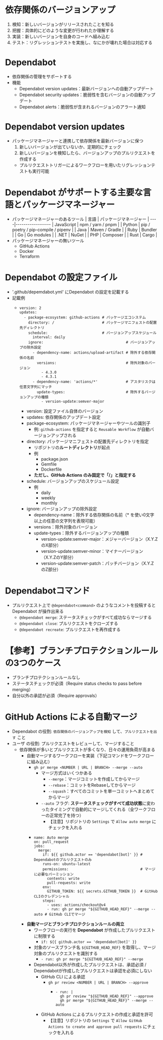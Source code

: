 # 依存関係のバージョンアップ
1. 検知：新しいバージョンがリリースされたことを知る
2. 把握：具体的にどのような変更が行われたか理解する
3. 実装：新しいバージョンを自身のコードへ組み込む
4. テスト：リグレッションテストを実施し、なにかが壊れた場合は対応する

# Dependabot
- 依存関係の管理をサポートする
- 機能
  - Dependabot version updates：最新バージョンへの自動アップデート
  - Dependabot security updates：脆弱性を含むバージョンの自動アップデート
  - Dependabot alerts：脆弱性が含まれるバージョンのアラート通知

# Dependabot version updates
- パッケージマネージャーと連携して依存関係を最新バージョンに保つ
  1. 新しいバージョンが出ていないか、定期的にチェック
  2. 新しいバージョンを検知したら、バージョンアップのプルリクエストを作成する
    - プルリクエストトリガーによるワークフローを用いたリグレッションテストも実行可能

# Dependabot がサポートする主要な言語とパッケージマネージャー
- パッケージマネージャーのあるツール
| 言語 | パッケージマネージャー |
----|------------------ 
| JavaScript | npm / yarn / pnpm |
| Python | pip / poetry / pip-compile / pipenv |
| Java | Maven / Gradle |
| Ruby | Bundler |
| Go | Go modules |
| .NET | NuGet |
| PHP | Composer |
| Rust | Cargo |
- パッケージマネージャーの無いツール
  - GitHub Actions
  - Docker
  - Terraform

# Dependabot の設定ファイル
- '.github/depemdabot.yml' にDependabot の設定を記載する
- 記載例
  - ```
    version: 2
    updates:
      - package-ecosystem: github-actions # パッケージエコシステム
        directory: /                      # パッケージマニフェストの配置先ディレクトリ
        schedule:                         # バージョンアップスケジュール
          interval: daily
        ignore:                                      # バージョンアップの除外設定
          - dependency-name: actions/upload-artifact # 除外する依存関係の名前
            versions:                                # 除外対象のバージョン
              - 4.3.0
              - 4.3.1
          - dependency-name: 'actions/*'             # アスタリスクは任意文字列にマッチ
            update-types:                            # 除外するバージョンアップの種類
              - version-update:semver-major
    ```
    - version: 設定ファイル自体のバージョン
    - updates: 依存関係のアップデート設定
    - package-ecosystem: パッケージマネージャーやツールの識別子
      - 例: `github-actions` を指定すると `Reusable Workflow` が自動バージョンアップされる
    - directory: パッケージマニフェストの配置先ディレクトリを指定
      - リポジトリの**ルートディレクトリ**が起点
      - 例
        - package.json
        - Gemfile
        - Dockerfile
      - **ただし、GitHub Actions のみ固定で「/」と指定する**
    - schedule: バージョンアップのスケジュール設定
      - 例
        - daily
        - weekly
        - monthly
    - ignore: バージョンアップの除外設定
      - dependency-name：除外する依存関係の名前（* を使い0文字以上の任意の文字列を表現可能）
      - versions：除外対象のバージョン
      - update-types：除外するバージョンアップの種類
        - version-update:semver-major：メジャーバージョン（X.Y.ZのX部分）
        - version-update:semver-minor：マイナーバージョン（X.Y.ZのY部分）
        - version-update:semver-patch：パッチバージョン（X.Y.ZのZ部分）

# Dependabotコマンド
- プルリクエスト上で `@dependabot<command>` のようなコメントを投稿すると Dependabot が操作出来る
  - `@dependabot merge`: ステータスチェックがすべて成功ならマージする
  - `@dependabot close`: プルリクエストをクローズする
  - `@dependabot recreate`: プルリクエストを再作成する

# 【参考】ブランチプロテクションルールの3つのケース
- ブランチプロテクションルールなし
- ステータスチェックが必須（Require status checks to pass before merging）
- 自分以外の承認が必須（Require approvals）

# GitHub Actions による自動マージ
- Dependabot の役割: `依存関係のバージョンアップを検知` して、`プルリクエストを出す` こと
- ユーザ の役割: プルリクエストをレビューして、マージすること
  - 依存関係が多いとプルリクエストが多くなり、日々の運用負荷が高まる
    - 自動マージするワークフローを実装（下記コマンドをワークフローに組み込む）
      - `gh pr merge <NUMBER | URL | BRANCH> --merge --auto`
        - マージ方式はいくつかある
          - `--merge`：マージコミットを作成してからマージ
          - `--rebase`：コミットをRebaseしてからマージ
          - `--squash`：すべてのコミットを単一コミットへまとめてからマージ
        - `--auto` フラグ: **ステータスチェックがすべて成功状態**に変わったタイミングで自動的にマージしてくれる（全ワークフローの正常完了を持つ）
          - 【注意】リポジトリの `Settings` で `Allow auto merge` にチェックを入れる
      - ```
        name: Auto merge
        on: pull_request
        jobs:
          merge:
            if: ${{ github.actor == 'dependabot[bot]' }} # Dependabotのプルリクエストのみ
            runs-on: ubuntu-latest
            permissions:                                 # マージに必要なパーミッション
              contents: write
              pull-requests: write
            env:
              GITHUB_TOKEN: ${{ secrets.GITHUB_TOKEN }}  # GitHub CLIのクレデンシャル
            steps:
              - uses: actions/checkout@v4
              - run: gh pr merge "${GITHUB_HEAD_REF}" --merge --auto # GitHub CLIでマージ
        ```
    - **自動マージとブランチプロテクションルールの両立**
      - ワークフローの実行を **Dependabot** が作成したプルリクエストに制限する
        - `if: ${{ github.actor == 'dependabot[bot]' }}`
      - 対象のソースブランチ名 `${GITHUB_HEAD_REF}` を取得し、マージ対象のプルリクエストを識別する
        - `- run: gh pr merge "${GITHUB_HEAD_REF}" --merge`
      - Dependabot以外が作成したプルリクエストは、承認必須 / Dependabotが作成したプルリクエストは承認を必須にしない
        - GitHub CLI による承認
          - `gh pr review <NUMBER | URL | BRANCH> --approve`
            - ```
              - run: |
                gh pr review "${GITHUB_HEAD_REF}" --approve
                gh pr merge "${GITHUB_HEAD_REF}" --merge --auto
              ```
        - GitHub Actions によるプルリクエストの作成と承認を許可
          - 【注意】リポジトリの `Settings` で `Allow GitHub Actions to create and approve pull requests` にチェックを入れる
